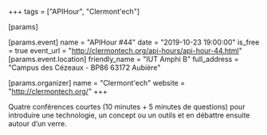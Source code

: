 +++
tags = ["APIHour", "Clermont'ech"]

[params]

[params.event]
name = "APIHour #44"
date = "2019-10-23 19:00:00"
is_free = true
event_url = "http://clermontech.org/api-hours/api-hour-44.html"
[params.event.location]
friendly_name = "IUT Amphi B"
full_address = "Campus des Cézeaux - BP86 63172 Aubière"

[params.organizer]
name = "Clermont'ech"
website = "http://clermontech.org/"
+++

Quatre conférences courtes (10 minutes + 5 minutes de questions) pour introduire une technologie, un concept ou un outils et en débattre ensuite autour d’un verre.